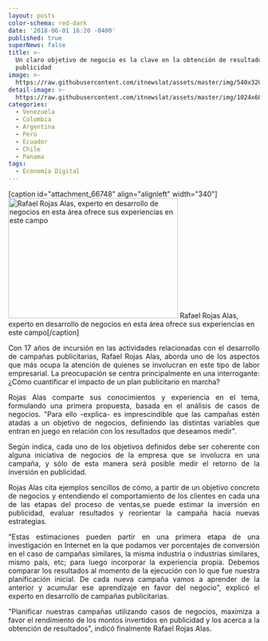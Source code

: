 ```yaml
---
layout: posts
color-schema: red-dark
date: '2018-06-01 16:20 -0400'
published: true
superNews: false
title: >-
  Un claro objetivo de negocio es la clave en la obtención de resultados en
  publicidad
image: >-
  https://raw.githubusercontent.com/itnewslat/assets/master/img/540x320/GoDeeper-p.jpg
detail-image: >-
  https://raw.githubusercontent.com/itnewslat/assets/master/img/1024x680/GoDeeper-g.jpg
categories:
  - Venezuela
  - Colombia
  - Argentina
  - Perú
  - Ecuador
  - Chile
  - Panama
tags:
  - Economía Digital
---
```

[caption id="attachment_66748" align="alignleft" width="340"]<a href="http://thedeepsite.com/wp-content/uploads/2018/04/chino-500x500.jpg"><img class="size-full wp-image-66748" src="http://thedeepsite.com/wp-content/uploads/2018/04/chino-500x500.jpg" alt="Rafael Rojas Alas, experto en desarrollo de negocios en esta área ofrece sus experiencias en este campo" width="340" height="241" /></a> Rafael Rojas Alas, experto en desarrollo de negocios en esta área ofrece sus experiencias en este campo[/caption]

<p style="text-align: justify;">Con 17 años de incursión en las actividades relacionadas con el desarrollo de campañas publicitarias, Rafael Rojas Alas, aborda uno de los aspectos que más ocupa la atención de quienes se involucran en este tipo de labor empresarial. La preocupación se centra principalmente en una interrogante: ¿Cómo cuantificar el impacto de un plan publicitario en marcha?</p>

<p style="text-align: justify;">Rojas Alas comparte sus conocimientos y experiencia en el tema, formulando una primera propuesta, basada en el análisis de casos de negocios. "Para ello -explica-  es imprescindible que las campañas estén atadas a un objetivo de negocios, definiendo las distintas variables que entran en juego en relación con los resultados que deseamos medir".</p>

<p style="text-align: justify;">Según indica, cada uno de los objetivos definidos debe ser coherente con alguna iniciativa de negocios de la empresa que se involucra en una campaña, y sólo de esta manera será posible medir el retorno de la inversión en publicidad.</p>

<p style="text-align: justify;">Rojas Alas cita ejemplos sencillos de cómo, a partir de un objetivo concreto de negocios y entendiendo el comportamiento de los clientes en cada una de las etapas del proceso de ventas,se puede estimar la inversión en publicidad, evaluar resultados y reorientar la campaña hacia nuevas estrategias.</p> 

<p style="text-align: justify;">"Estas estimaciones pueden partir en una primera etapa de una investigación en Internet en la que podamos ver porcentajes de conversión en el caso de campañas similares, la misma industria o industrias similares, mismo país, etc; para luego incorporar la experiencia propia. Debemos comparar los resultados al momento de la ejecución con lo que fue nuestra planificación inicial. De cada nueva campaña vamos a aprender de la anterior y  acumular ese aprendizaje en favor del negocio", explicó el experto en desarrollo de campañas publicitarias.</p>

<p style="text-align: justify;">"Planificar nuestras campañas utilizando casos de negocios, maximiza a favor el rendimiento de los montos invertidos en publicidad y los acerca a la obtención de resultados", indicó finalmente Rafael Rojas Alas.</p>